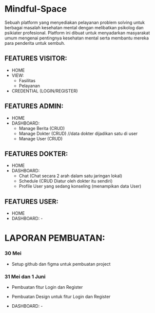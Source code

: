 # Mindful-Space

Sebuah platform yang menyediakan pelayanan problem solving untuk berbagai masalah kesehatan mental dengan melibatkan psikolog dan psikiater profesional. Platform ini dibuat untuk menyadarkan masyarakat umum mengenai pentingnya kesehatan mental serta membantu mereka para penderita untuk sembuh. 

## FEATURES VISITOR: 
- HOME
- VIEW:
    - Fasilitas
    - Pelayanan
- CREDENTIAL (LOGIN/REGISTER)

## FEATURES ADMIN:
- HOME
- DASHBOARD:
    - Manage Berita (CRUD)
    - Manage Dokter (CRUD) //data dokter dijadikan satu di user
    - Manage User   (CRUD)

## FEATURES DOKTER:
- HOME
- DASHBOARD:
    - Chat (Chat secara 2 arah dalam satu jaringan lokal)
    - Schedule (CRUD Diatur oleh dokter itu sendiri)
    - Profile User yang sedang konseling    (menampikan data User)

## FEATURES USER:
- HOME
- DASHBOARD: -


# LAPORAN PEMBUATAN:

### 30 Mei
- Setup github dan figma untuk pembuatan project

### 31 Mei dan 1 Juni
- Pembuatan fitur Login dan Register
- Pembuatan Design untuk fitur Login dan Register

- DASHBOARD: -
